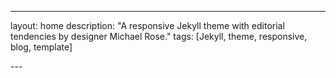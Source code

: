 ---
layout: home
description: "A responsive Jekyll theme with editorial tendencies by designer Michael Rose."
tags: [Jekyll, theme, responsive, blog, template]
<!-- image:
  feature: homepage_texture.jpg
  credit: Texture Lovers
  creditlink: http://texturelovers.com
 -->---